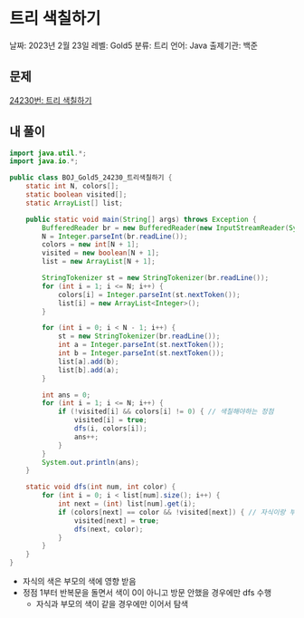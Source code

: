 # 트리 색칠하기

날짜: 2023년 2월 23일
레벨: Gold5
분류: 트리
언어: Java
출제기관: 백준

## 문제

[24230번: 트리 색칠하기](https://www.acmicpc.net/problem/24230)

## 내 풀이

```java
import java.util.*;
import java.io.*;

public class BOJ_Gold5_24230_트리색칠하기 {
	static int N, colors[];
	static boolean visited[];
	static ArrayList[] list;

	public static void main(String[] args) throws Exception {
		BufferedReader br = new BufferedReader(new InputStreamReader(System.in));
		N = Integer.parseInt(br.readLine());
		colors = new int[N + 1];
		visited = new boolean[N + 1];
		list = new ArrayList[N + 1];

		StringTokenizer st = new StringTokenizer(br.readLine());
		for (int i = 1; i <= N; i++) {
			colors[i] = Integer.parseInt(st.nextToken());
			list[i] = new ArrayList<Integer>();
		}

		for (int i = 0; i < N - 1; i++) {
			st = new StringTokenizer(br.readLine());
			int a = Integer.parseInt(st.nextToken());
			int b = Integer.parseInt(st.nextToken());
			list[a].add(b);
			list[b].add(a);
		}

		int ans = 0;
		for (int i = 1; i <= N; i++) {
			if (!visited[i] && colors[i] != 0) { // 색칠해야하는 정점
				visited[i] = true;
				dfs(i, colors[i]);
				ans++;
			}
		}
		System.out.println(ans);
	}

	static void dfs(int num, int color) {
		for (int i = 0; i < list[num].size(); i++) {
			int next = (int) list[num].get(i);
			if (colors[next] == color && !visited[next]) { // 자식이랑 부모 색 같을 경우에만
				visited[next] = true;
				dfs(next, color);
			}
		}
	}
}
```

- 자식의 색은 부모의 색에 영향 받음
- 정점 1부터 반복문을 돌면서 색이 0이 아니고 방문 안했을 경우에만 dfs 수행
    - 자식과 부모의 색이 같을 경우에만 이어서 탐색